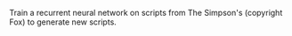  Train a recurrent neural network on scripts from The Simpson's (copyright Fox) to generate new scripts.
